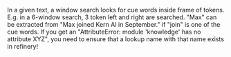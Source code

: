 In a given text, a window search looks for cue words inside frame of tokens. E.g. in a 6-window search, 3 token left and right are searched. "Max" can be extracted from "Max joined Kern AI in September." if "join" is one of the cue words. If you get an "AttributeError: module 'knowledge' has no attribute XYZ", you need to ensure that a lookup name with that name exists in refinery!